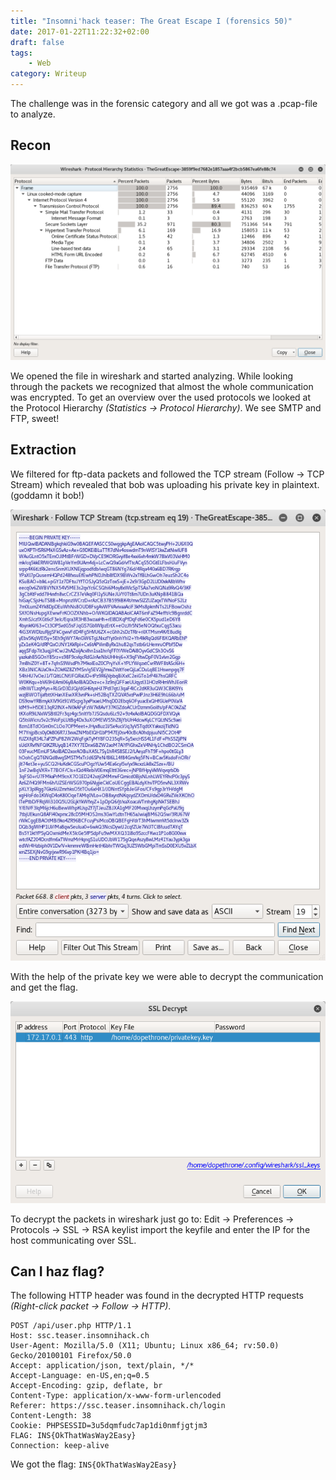 ```yaml
---
title: "Insomni'hack teaser: The Great Escape I (forensics 50)"
date: 2017-01-22T11:22:32+02:00
draft: false
tags:
    - Web
category: Writeup
---
```


The challenge was in the forensic category and all we got was a .pcap-file to analyze.

## Recon

![tomcat2](wireshark_2.png)

We opened the file in wireshark and started analyzing. While looking through the packets we recognized that almost the whole communication was encrypted. To get an overview over the used protocols we looked at the Protocol Hierarchy *(Statistics -> Protocol Hierarchy)*.  We see SMTP and FTP, sweet! 

## Extraction

We filtered for ftp-data packets and followed the TCP stream (Follow -> TCP Stream) which revealed that bob was uploading his private key in plaintext. (goddamn it bob!) 

![tomcat2](privatekey.png)

With the help of the private key we were able to decrypt the communication and get the flag.

![tomcat2](ssl_decrypt.png)

To decrypt the packets in wireshark just go to:
Edit -> Preferences -> Protocols -> SSL -> RSA keylist import the keyfile and enter the IP for the host communicating over SSL.

## Can I haz flag?

The following HTTP header was found in the decrypted HTTP requests *(Right-click packet -> Follow -> HTTP)*.

```
POST /api/user.php HTTP/1.1
Host: ssc.teaser.insomnihack.ch
User-Agent: Mozilla/5.0 (X11; Ubuntu; Linux x86_64; rv:50.0) Gecko/20100101 Firefox/50.0
Accept: application/json, text/plain, */*
Accept-Language: en-US,en;q=0.5
Accept-Encoding: gzip, deflate, br
Content-Type: application/x-www-form-urlencoded
Referer: https://ssc.teaser.insomnihack.ch/login
Content-Length: 38
Cookie: PHPSESSID=3u5dqmfudc7ap1di0nmfjgtjm3
FLAG: INS{OkThatWasWay2Easy}
Connection: keep-alive
```

We got the flag: `INS{OkThatWasWay2Easy}`



